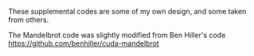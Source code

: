 These supplemental codes are some of my own design, and some taken from others.

The Mandelbrot code was slightly modified from Ben Hiller's code 
https://github.com/benhiller/cuda-mandelbrot
